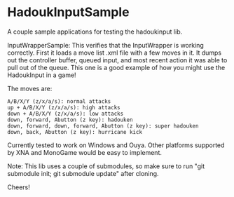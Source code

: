 HadoukInputSample
=================

A couple sample applications for testing the hadoukinput lib.

InputWrapperSample: This verifies that the InputWrapper is working correctly.  First it loads a move list .xml file with a few moves in it. It dumps out the controller buffer, queued input, and most recent action it was able to pull out of the queue.  This one is a good example of how you might use the HadoukInput in a game!

The moves are:

```
A/B/X/Y (z/x/a/s): normal attacks
up + A/B/X/Y (z/x/a/s): high attacks
down + A/B/X/Y (z/x/a/s): low attacks
down, forward, Abutton (z key): hadouken
down, forward, down, forward, Abutton (z key): super hadouken
down, back, Abutton (z key): hurricane kick
```

Currently tested to work on Windows and Ouya.  Other platforms supported by XNA and MonoGame would be easy to implement.

Note: This lib uses a couple of submodules, so make sure to run "git submodule init; git submodule update" after cloning.

Cheers!